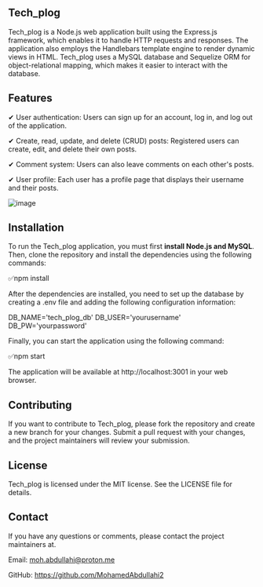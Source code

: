 ## Tech_plog


Tech_plog is a Node.js web application built using the Express.js framework, which enables it to handle HTTP requests and responses. The application also employs the Handlebars template engine to render dynamic views in HTML. Tech_plog uses a MySQL database and Sequelize ORM for object-relational mapping, which makes it easier to interact with the database.

## Features

✔︎ User authentication: Users can sign up for an account, log in, and log out of the application.

✔︎ Create, read, update, and delete (CRUD) posts: Registered users can create, edit, and delete their own posts.

✔︎ Comment system: Users can also leave comments on each other's posts.

✔︎ User profile: Each user has a profile page that displays their username and their posts.

![image](https://user-images.githubusercontent.com/118404373/227828816-c88fa118-bea2-420f-b16a-fbbef06a2a73.png)


## Installation

To run the Tech_plog application, you must first **install Node.js and MySQL**. Then, clone the repository and install the dependencies using the following commands:

✅npm install

After the dependencies are installed, you need to set up the database by creating a .env file and adding the following configuration information:

DB_NAME='tech_plog_db'
DB_USER='yourusername'
DB_PW='yourpassword'

Finally, you can start the application using the following command:

✅npm start

The application will be available at http://localhost:3001 in your web browser.

## Contributing

If you want to contribute to Tech_plog, please fork the repository and create a new branch for your changes. Submit a pull request with your changes, and the project maintainers will review your submission.

## License
Tech_plog is licensed under the MIT license. See the LICENSE file for details.

## Contact
If you have any questions or comments, please contact the project maintainers at. 

Email: moh.abdullahi@proton.me

GitHub: https://github.com/MohamedAbdullahi2 
